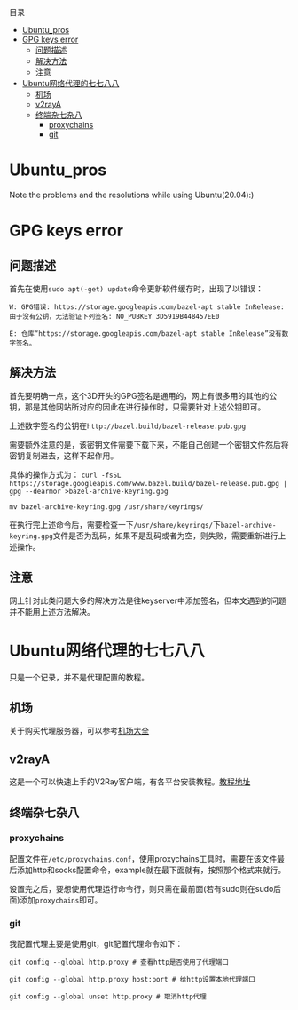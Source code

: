 目录
- [Ubuntu\_pros](#ubuntu_pros)
- [GPG keys error](#gpg-keys-error)
  - [问题描述](#问题描述)
  - [解决方法](#解决方法)
  - [注意](#注意)
- [Ubuntu网络代理的七七八八](#ubuntu网络代理的七七八八)
  - [机场](#机场)
  - [v2rayA](#v2raya)
  - [终端杂七杂八](#终端杂七杂八)
    - [proxychains](#proxychains)
    - [git](#git)

# Ubuntu_pros
Note the problems and the resolutions while using Ubuntu(20.04):)

# GPG keys error
## 问题描述
首先在使用`sudo apt(-get) update`命令更新软件缓存时，出现了以错误：

`W: GPG错误: https://storage.googleapis.com/bazel-apt stable InRelease: 由于没有公钥，无法验证下列签名: NO_PUBKEY 3D5919B448457EE0`

`E: 仓库“https://storage.googleapis.com/bazel-apt stable InRelease”没有数字签名。`

## 解决方法
首先要明确一点，这个3D开头的GPG签名是通用的，网上有很多用的其他的公钥，那是其他网站所对应的因此在进行操作时，只需要针对上述公钥即可。

上述数字签名的公钥在`http://bazel.build/bazel-release.pub.gpg`

需要额外注意的是，该密钥文件需要下载下来，不能自己创建一个密钥文件然后将密钥复制进去，这样不起作用。

具体的操作方式为：
`curl -fsSL https://storage.googleapis.com/www.bazel.build/bazel-release.pub.gpg | gpg --dearmor >bazel-archive-keyring.gpg`

`mv bazel-archive-keyring.gpg /usr/share/keyrings/`

在执行完上述命令后，需要检查一下`/usr/share/keyrings/`下`bazel-archive-keyring.gpg`文件是否为乱码，如果不是乱码或者为空，则失败，需要重新进行上述操作。

## 注意
网上针对此类问题大多的解决方法是往keyserver中添加签名，但本文遇到的问题并不能用上述方法解决。

# Ubuntu网络代理的七七八八
只是一个记录，并不是代理配置的教程。
## 机场
关于购买代理服务器，可以参考[机场大全](http://duyaoss.com)
## v2rayA
这是一个可以快速上手的V2Ray客户端，有各平台安装教程。[教程地址](https://v2raya.org)
## 终端杂七杂八
### proxychains
配置文件在`/etc/proxychains.conf`，使用proxychains工具时，需要在该文件最后添加http和socks配置命令，example就在最下面就有，按照那个格式来就行。

设置完之后，要想使用代理运行命令行，则只需在最前面(若有sudo则在sudo后面)添加`proxychains`即可。
### git
我配置代理主要是使用git，git配置代理命令如下：
```
git config --global http.proxy # 查看http是否使用了代理端口

git config --global http.proxy host:port # 给http设置本地代理端口

git config --global unset http.proxy # 取消http代理
```
